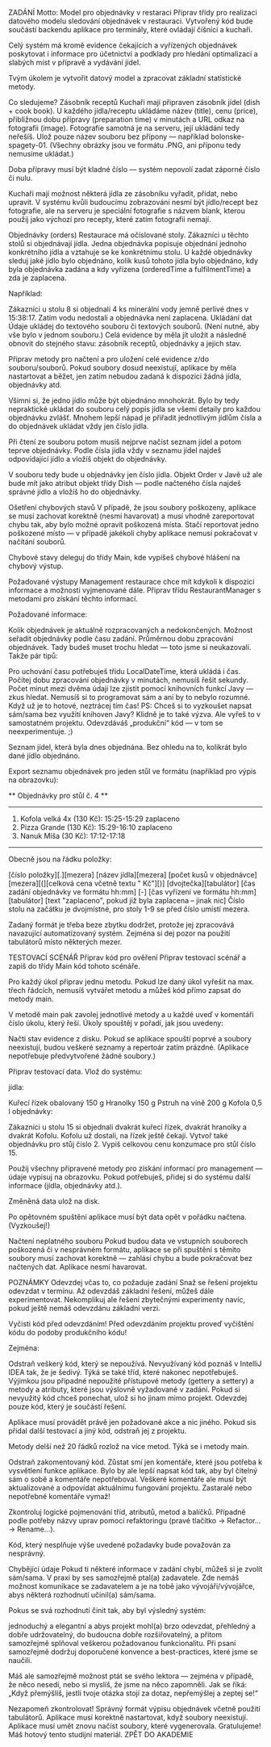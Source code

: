 ZADÁNÍ
Motto: Model pro objednávky v restaraci
Připrav třídy pro realizaci datového modelu sledování objednávek v restauraci. Vytvořený kód bude součástí backendu aplikace pro terminály, které ovládají číšníci a kuchaři.

Celý systém má kromě evidence čekajících a vyřízených objednávek poskytovat i informace pro účetnictví a podklady pro hledání optimalizací a slabých míst v přípravě a vydávání jídel.

Tvým úkolem je vytvořit datový model a zpracovat základní statistické metody.

Co sledujeme?
Zásobník receptů
Kuchaři mají připraven zásobník jídel (dish + cook book). U každého jídla/receptu ukládáme název (title), cenu (price), přibližnou dobu přípravy (preparation time) v minutách a URL odkaz na fotografii (image). Fotografie samotná je na serveru, její ukládání tedy neřešíš. Ulož pouze název souboru bez přípony — například bolonske-spagety-01. (Všechny obrázky jsou ve formátu .PNG, ani příponu tedy nemusíme ukládat.)

Doba přípravy musí být kladné číslo — systém nepovolí zadat záporné číslo či nulu.

Kuchaři mají možnost některá jídla ze zásobníku vyřadit, přidat, nebo upravit. V systému kvůli budoucímu zobrazování nesmí být jídlo/recept bez fotografie, ale na serveru je speciální fotografie s názvem blank, kterou použij jako výchozí pro recepty, které zatím fotografii nemají.

Objednávky (orders)
Restaurace má očíslované stoly. Zákazníci u těchto stolů si objednávají jídla. Jedna objednávka popisuje objednání jednoho konkrétního jídla a vztahuje se ke konkrétnímu stolu. U každé objednávky sleduj jaké jídlo bylo objednáno, kolik kusů tohoto jídla bylo objednáno, kdy byla objednávka zadána a kdy vyřízena (orderedTime a fulfilmentTime) a zda je zaplacena.

Například:

Zákazníci u stolu 8 si objednali 4 ks minerální vody jemně perlivé dnes v 15:38:17. Zatím vodu nedostali a objednávka není zaplacena.
Ukládání dat
Údaje ukládej do textového souboru či textových souborů. (Není nutné, aby vše bylo v jednom souboru.) Celá evidence by měla jít uložit a následně obnovit do stejného stavu: zásobník receptů, objednávky a jejich stav.

Připrav metody pro načtení a pro uložení celé evidence z/do souboru/souborů. Pokud soubory dosud neexistují, aplikace by měla nastartovat a běžet, jen zatím nebudou zadaná k dispozici žádná jídla, objednávky atd.

Všimni si, že jedno jídlo může být objednáno mnohokrát. Bylo by tedy nepraktické ukládat do souboru celý popis jídla se všemi detaily pro každou objednávku zvlášť. Mnohem lepší nápad je přiřadit jednotlivým jídlům čísla a do objednávek ukládat vždy jen číslo jídla.

Při čtení ze souboru potom musíš nejprve načíst seznam jídel a potom teprve objednávky. Podle čísla jídla vždy v seznamu jídel najdeš odpovídající jídlo a vložíš objekt do objednávky.

V souboru tedy bude u objednávky jen číslo jídla. Objekt Order v Javě už ale bude mít jako atribut objekt třídy Dish — podle načteného čísla najdeš správné jídlo a vložíš ho do objednávky.

Ošetření chybových stavů
V případě, že jsou soubory poškozeny, aplikace se musí zachovat korektně (nesmí havarovat) a musí vhodně zareportovat chybu tak, aby bylo možné opravit poškozená místa. Stačí reportovat jedno poškozené místo — v případě jakékoli chyby aplikace nemusí pokračovat v načítání souborů.

Chybové stavy deleguj do třídy Main, kde vypíšeš chybové hlášení na chybový výstup.

Požadované výstupy
Management restaurace chce mít kdykoli k dispozici informace a možnosti vyjmenované dále. Připrav třídu RestaurantManager s metodami pro získání těchto informací.

Požadované informace:

Kolik objednávek je aktuálně rozpracovaných a nedokončených.
Možnost seřadit objednávky podle času zadání.
Průměrnou dobu zpracování objednávek.
Tady budeš muset trochu hledat — toto jsme si neukazovali. Takže pár tipů:

Pro uchování času potřebuješ třídu LocalDateTime, která ukládá i čas.
Počítej dobu zpracování objednávky v minutách, nemusíš řešit sekundy.
Počet minut mezi dvěma údaji lze zjistit pomocí knihovních funkcí Javy — zkus hledat. Nemusíš si to programovat sám a ani by to nebylo rozumné. Když už je to hotové, neztrácej tím čas!
PS: Chceš si to vyzkoušet napsat sám/sama bez využití knihoven Javy? Klidně je to také výzva. Ale vyřeš to v samostatném projektu. Odevzdáváš „produkční“ kód — v tom se neexperimentuje. ;)

Seznam jídel, která byla dnes objednána. Bez ohledu na to, kolikrát bylo dané jídlo objednáno.

Export seznamu objednávek pro jeden stůl ve formátu (například pro výpis na obrazovku):

** Objednávky pro stůl č.  4 **
****
1. Kofola velká 4x (130 Kč):    15:25-15:29 zaplaceno
2. Pizza Grande (130 Kč):   15:29-16:10 zaplaceno
3. Nanuk Míša (30 Kč):  17:12-17:18
******
Obecně jsou na řádku položky:

[číslo položky][.][mezera]
[název jídla][mezera]
[počet kusů v objednávce][mezera][(][celková cena včetně textu " Kč"][)]
[dvojtečka][tabulátor]
[čas zadání objednávky ve formátu hh:mm]
[-]
[čas vyřízení ve formátu hh:mm][tabulátor]
[text "zaplaceno", pokud již byla zaplacena – jinak nic]
Číslo stolu na začátku je dvojmístné, pro stoly 1-9 se před číslo umístí mezera.

Zadaný formát je třeba beze zbytku dodržet, protože jej zpracovává navazující automatizovaný systém. Zejména si dej pozor na použití tabulátorů místo některých mezer.

TESTOVACÍ SCÉNÁŘ
Připrav kód pro ověření
Připrav testovací scénář a zapiš do třídy Main kód tohoto scénáře.

Pro každý úkol připrav jednu metodu. Pokud lze daný úkol vyřešit na max. třech řádcích, nemusíš vytvářet metodu a můžeš kód přímo zapsat do metody main.

V metodě main pak zavolej jednotlivé metody a u každé uveď v komentáři číslo úkolu, který řeší. Úkoly spouštěj v pořadí, jak jsou uvedeny:

Načti stav evidence z disku. Pokud se aplikace spouští poprvé a soubory neexistují, budou veškeré seznamy a repertoár zatím prázdné. (Aplikace nepotřebuje předvytvořené žádné soubory.)

Připrav testovací data. Vlož do systému:

jídla:

Kuřecí řízek obalovaný 150 g
Hranolky 150 g
Pstruh na víně 200 g
Kofola 0,5 l
objednávky:

Zákazníci u stolu 15 si objednali dvakrát kuřecí řízek, dvakrát hranolky a dvakrát Kofolu. Kofolu už dostali, na řízek ještě čekají.
Vytvoř také objednávku pro stůj číslo 2.
Vypiš celkovou cenu konzumace pro stůl číslo 15.

Použij všechny připravené metody pro získání informací pro management — údaje vypisuj na obrazovku.
Pokud potřebuješ, přidej si do systému další informace (jídla, objednávky atd.).

Změněná data ulož na disk.

Po opětovném spuštění aplikace musí být data opět v pořádku načtena. (Vyzkoušej!)

Načtení neplatného souboru
Pokud budou data ve vstupních souborech poškozená či v nesprávném formátu, aplikace se při spuštění s těmito soubory musí zachovat korektně — zahlásí chybu a bude pokračovat bez načtených dat. Aplikace nesmí havarovat.

POZNÁMKY
Odevzdej včas to, co požaduje zadání
Snaž se řešení projektu odevzdat v termínu. Až odevzdáš základní řešení, můžeš dále experimentovat. Nekomplikuj ale řešení zbytečnými experimenty navíc, pokud ještě nemáš odevzdánu základní verzi.

Vyčisti kód před odevzdáním!
Před odevzdáním projektu proveď vyčištění kódu do podoby produkčního kódu!

Zejména:

Odstraň veškerý kód, který se nepoužívá.
Nevyužívaný kód poznáš v IntelliJ IDEA tak, že je šedivý. Týká se také tříd, které nakonec nepotřebuješ.
Výjimkou jsou případné nepoužité přístupové metody (gettery a settery) a metody a atributy, které jsou výslovně vyžadované v zadání.
Pokud si nevyužitý kód chceš ponechat, ulož si ho jinam mimo projekt. Odevzdej pouze kód, který je součástí řešení.

Aplikace musí provádět právě jen požadované akce a nic jiného.
Pokud sis přidal další testovací a jiný kód, odstraň jej z projektu.

Metody delší než 20 řádků rozlož na více metod. Týká se i metody main.

Odstraň zakomentovaný kód.
Zůstat smí jen komentáře, které jsou potřeba k vysvětlení funkce aplikace. Bylo by ale lepší napsat kód tak, aby byl čitelný sám o sobě a komentáře nepotřeboval.
Veškeré komentáře ale musí být aktualizované a odpovídat aktuálnímu fungování projektu. Zastaralé nebo nepotřebné komentáře vymaž!

Zkontroluj logické pojmenování tříd, atributů, metod a balíčků.
Případně podle potřeby názvy uprav pomocí refaktoringu (pravé tlačítko → Refactor... → Rename...).

Kód, který nesplňuje výše uvedené požadavky bude považován za nesprávný.

Chybějící údaje
Pokud ti některé informace v zadání chybí, můžeš si je zvolít sám/sama. V praxi by ses samozřejmě ptal(a) zadavatele. Zde nemáš možnost komunikace se zadavatelem a je na tobě jako vývojáři/vývojářce, abys některá rozhodnutí učinil(a) sám/sama.

Pokus se svá rozhodnutí činit tak, aby byl výsledný systém:

jednoduchý a elegantní a abys projekt mohl(a) brzo odevzdat,
přehledný a dobře udržovatelný,
do budoucna dobře rozšiřovatelný,
a přitom samozřejmě splňoval veškerou požadovanou funkcionalitu.
Při psaní samozřejmě dodržuj doporučené konvence a best-practices, které jsme se naučili.

Máš ale samozřejmě možnost ptát se svého lektora — zejména v případě, že něco nesedí, nebo si myslíš, že jsme na něco zapomněli. Jak se říká: „Když přemýšlíš, jestli tvoje otázka stojí za dotaz, nepřemýšlej a zeptej se!“

Nezapomeň zkontrolovat!
Správný formát výpisu objednávek včetně použití tabulátorů.
Aplikace musí korektně nastartovat, když soubory neexistují.
Aplikace musí umět znovu načíst soubory, které vygenerovala.
Gratulujeme! Máš hotový tento studijní materiál.
ZPĚT DO AKADEMIE

